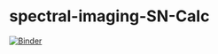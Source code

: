 # spectral-imaging-SN-Calc

[![Binder](https://mybinder.org/badge_logo.svg)](https://mybinder.org/v2/gh/SydneyAstrophotonicInstrumentationLab/spectral-imaging-SN-Calc/HEAD)
